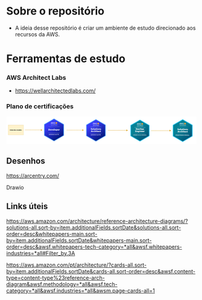 # Sobre o repositório

- A ideia desse repositório é criar um ambiente de estudo direcionado aos recursos da AWS.

# Ferramentas de estudo

### AWS Architect Labs

- https://wellarchitectedlabs.com/


### Plano de certificações

![](imgs/plano_certificacoes.drawio.png)

## Desenhos

https://arcentry.com/

Drawio

## Links úteis

https://aws.amazon.com/architecture/reference-architecture-diagrams/?solutions-all.sort-by=item.additionalFields.sortDate&solutions-all.sort-order=desc&whitepapers-main.sort-by=item.additionalFields.sortDate&whitepapers-main.sort-order=desc&awsf.whitepapers-tech-category=*all&awsf.whitepapers-industries=*all#Filter_by.3A


https://aws.amazon.com/pt/architecture/?cards-all.sort-by=item.additionalFields.sortDate&cards-all.sort-order=desc&awsf.content-type=content-type%23reference-arch-diagram&awsf.methodology=*all&awsf.tech-category=*all&awsf.industries=*all&awsm.page-cards-all=1


